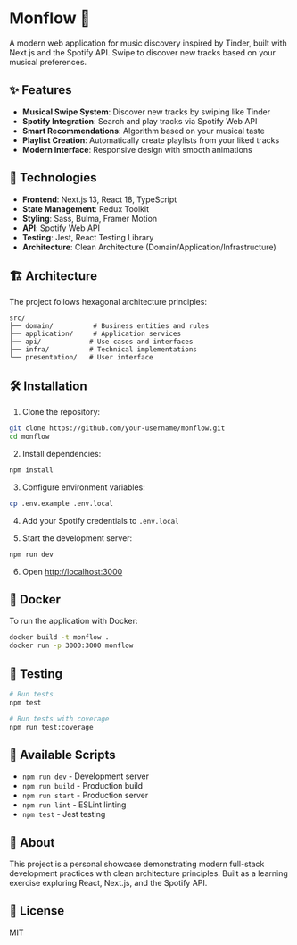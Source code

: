 # Monflow 🎵

A modern web application for music discovery inspired by Tinder, built with Next.js and the Spotify API. Swipe to discover new tracks based on your musical preferences.

## ✨ Features

- **Musical Swipe System**: Discover new tracks by swiping like Tinder
- **Spotify Integration**: Search and play tracks via Spotify Web API
- **Smart Recommendations**: Algorithm based on your musical taste
- **Playlist Creation**: Automatically create playlists from your liked tracks
- **Modern Interface**: Responsive design with smooth animations

## 🚀 Technologies

- **Frontend**: Next.js 13, React 18, TypeScript
- **State Management**: Redux Toolkit
- **Styling**: Sass, Bulma, Framer Motion
- **API**: Spotify Web API
- **Testing**: Jest, React Testing Library
- **Architecture**: Clean Architecture (Domain/Application/Infrastructure)

## 🏗️ Architecture

The project follows hexagonal architecture principles:

```
src/
├── domain/          # Business entities and rules
├── application/     # Application services
├── api/            # Use cases and interfaces
├── infra/          # Technical implementations
└── presentation/   # User interface
```

## 🛠️ Installation

1. Clone the repository:
```bash
git clone https://github.com/your-username/monflow.git
cd monflow
```

2. Install dependencies:
```bash
npm install
```

3. Configure environment variables:
```bash
cp .env.example .env.local
```

4. Add your Spotify credentials to `.env.local`

5. Start the development server:
```bash
npm run dev
```

6. Open [http://localhost:3000](http://localhost:3000)

## 🐳 Docker

To run the application with Docker:

```bash
docker build -t monflow .
docker run -p 3000:3000 monflow
```

## 🧪 Testing

```bash
# Run tests
npm test

# Run tests with coverage
npm run test:coverage
```

## 📝 Available Scripts

- `npm run dev` - Development server
- `npm run build` - Production build
- `npm run start` - Production server
- `npm run lint` - ESLint linting
- `npm test` - Jest testing

## 📖 About

This project is a personal showcase demonstrating modern full-stack development practices with clean architecture principles. Built as a learning exercise exploring React, Next.js, and the Spotify API.

## 📄 License

MIT